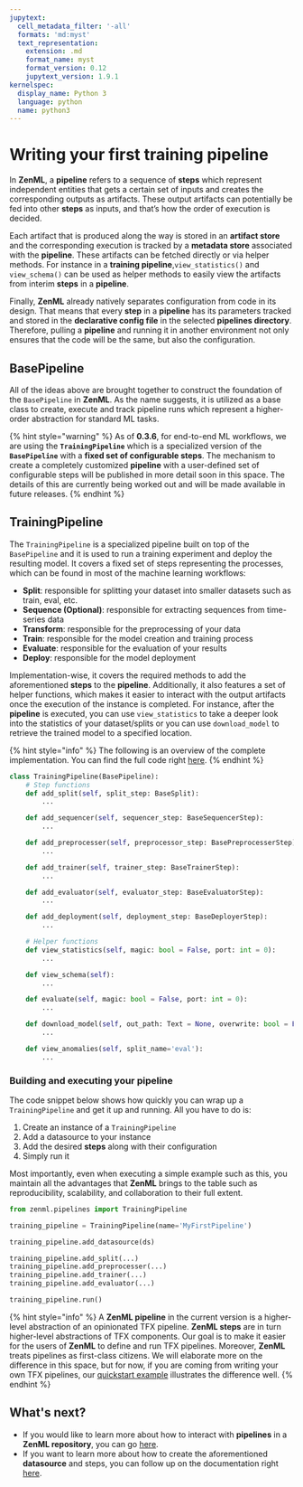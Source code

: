 ```yaml
---
jupytext:
  cell_metadata_filter: '-all'
  formats: 'md:myst'
  text_representation:
    extension: .md
    format_name: myst
    format_version: 0.12
    jupytext_version: 1.9.1
kernelspec:
  display_name: Python 3
  language: python
  name: python3
---
```


# Writing your first training pipeline

In **ZenML**, a **pipeline** refers to a sequence of **steps** which represent independent entities that gets a certain set of inputs and creates the corresponding outputs as artifacts. These output artifacts can potentially be fed into other **steps** as inputs, and that’s how the order of execution is decided.

Each artifact that is produced along the way is stored in an **artifact store** and the corresponding execution is tracked by a **metadata store** associated with the **pipeline**. These artifacts can be fetched directly or via helper methods. For instance in a **training pipeline**,`view_statistics()` and `view_schema()` can be used as helper methods to easily view the artifacts from interim **steps** in a **pipeline**.

Finally, **ZenML** already natively separates configuration from code in its design. That means that every **step** in a **pipeline** has its parameters tracked and stored in the **declarative config file** in the selected **pipelines directory**. Therefore, pulling a **pipeline** and running it in another environment not only ensures that the code will be the same, but also the configuration.

## BasePipeline

All of the ideas above are brought together to construct the foundation of the `BasePipeline` in **ZenML**. As the name suggests, it is utilized as a base class to create, execute and track pipeline runs which represent a higher-order abstraction for standard ML tasks.

{% hint style="warning" %}
As of **0.3.6**, for end-to-end ML workflows, we are using the **`TrainingPipeline`** which is a specialized version of the **`BasePipeline`** with a **fixed set of configurable steps**. The mechanism to create a completely customized **pipeline** with a user-defined set of configurable steps will be published in more detail soon in this space. The details of this are currently being worked out and will be made available in future releases.
{% endhint %}

## TrainingPipeline

The `TrainingPipeline` is a specialized pipeline built on top of the `BasePipeline` and it is used to run a training experiment and deploy the resulting model. It covers a fixed set of steps representing the processes, which can be found in most of the machine learning workflows:

* **Split**: responsible for splitting your dataset into smaller datasets such as train, eval, etc.
* **Sequence \(Optional\)**: responsible for extracting sequences from time-series data
* **Transform**: responsible for the preprocessing of your data
* **Train**: responsible for the model creation and training process
* **Evaluate**: responsible for the evaluation of your results
* **Deploy**: responsible for the model deployment

Implementation-wise, it covers the required methods to add the aforementioned **steps** to the **pipeline**. Additionally, it also features a set of helper functions, which makes it easier to interact with the output artifacts once the execution of the instance is completed. For instance, after the **pipeline** is executed, you can use `view_statistics` to take a deeper look into the statistics of your dataset/splits or you can use `download_model` to retrieve the trained model to a specified location.

{% hint style="info" %}
The following is an overview of the complete implementation. You can find the full code right [here](https://github.com/maiot-io/zenml/blob/main/zenml/pipelines/base_pipeline.py).
{% endhint %}

```python
class TrainingPipeline(BasePipeline):
    # Step functions
    def add_split(self, split_step: BaseSplit):
        ...

    def add_sequencer(self, sequencer_step: BaseSequencerStep):
        ...

    def add_preprocesser(self, preprocessor_step: BasePreprocesserStep):
        ...

    def add_trainer(self, trainer_step: BaseTrainerStep):
        ...

    def add_evaluator(self, evaluator_step: BaseEvaluatorStep):
        ...

    def add_deployment(self, deployment_step: BaseDeployerStep):
        ...

    # Helper functions
    def view_statistics(self, magic: bool = False, port: int = 0):
        ...

    def view_schema(self):
        ...

    def evaluate(self, magic: bool = False, port: int = 0):
        ...

    def download_model(self, out_path: Text = None, overwrite: bool = False):
        ...

    def view_anomalies(self, split_name='eval'):
        ...
```

### Building and executing your pipeline

The code snippet below shows how quickly you can wrap up a `TrainingPipeline` and get it up and running. All you have to do is: 

1. Create an instance of a `TrainingPipeline`
2. Add a datasource to your instance
3. Add the desired **steps** along with their configuration
4. Simply run it

Most importantly, even when executing a simple example such as this, you maintain all the advantages that **ZenML** brings to the table such as reproducibility, scalability, and collaboration to their full extent.  

```python
from zenml.pipelines import TrainingPipeline

training_pipeline = TrainingPipeline(name='MyFirstPipeline')

training_pipeline.add_datasource(ds)

training_pipeline.add_split(...)
training_pipeline.add_preprocesser(...)
training_pipeline.add_trainer(...)
training_pipeline.add_evaluator(...)

training_pipeline.run()
```

{% hint style="info" %}
A **ZenML pipeline** in the current version is a higher-level abstraction of an opinionated TFX pipeline. **ZenML steps** are in turn higher-level abstractions of TFX components. Our goal is to make it easier for the users of **ZenML** to define and run TFX pipelines. Moreover, **ZenML** treats pipelines as first-class citizens. We will elaborate more on the difference in this space, but for now, if you are coming from writing your own TFX pipelines, our [quickstart example](https://github.com/maiot-io/zenml/tree/main/examples/quickstart) illustrates the difference well.
{% endhint %}

## What's next?

* If you would like to learn more about how to interact with **pipelines** in a **ZenML repository**, you can go [here](../advanced-guide/inspecting-all-pipelines.md).
* If you want to learn more about how to create the aforementioned **datasource** and steps, you can follow up on the documentation right [here](datasource.md).

